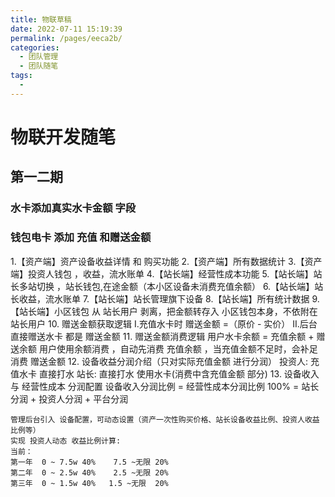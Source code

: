 ```yaml
---
title: 物联草稿
date: 2022-07-11 15:19:39
permalink: /pages/eeca2b/
categories:
  - 团队管理
  - 团队随笔
tags:
  - 
---
```







# 物联开发随笔





## 第一二期

### 水卡添加真实水卡金额 字段

### 钱包电卡 添加  充值 和赠送金额



1.【资产端】资产设备收益详情 和 购买功能
2.【资产端】所有数据统计
3.【资产端】投资人钱包 ，收益，流水账单
4.【站长端】经营性成本功能
5.【站长端】站长多站切换 ，站长钱包,在途金额（本小区设备未消费充值余额）
6.【站长端】站长收益，流水账单
7.【站长端】站长管理旗下设备
8.【站长端】所有统计数据
9.【站长端】小区钱包 从 站长用户 剥离，把金额转存入 小区钱包本身，不依附在站长用户
10. 赠送金额获取逻辑
    I.充值水卡时  赠送金额 =（原价 - 实价） 
    II.后台直接赠送水卡  都是 赠送金额
11. 赠送金额消费逻辑 
    用户水卡余额 = 充值余额 + 赠送余额
    用户使用余额消费 ，自动先消费 充值余额 ，当充值金额不足时，会补足消费 赠送金额
12. 设备收益分润介绍（只对实际充值金额 进行分润）
    投资人:
        充值水卡
        直接打水
    站长:
        直接打水
        使用水卡(消费中含充值金额 部分)
13. 设备收入 与 经营性成本 分润配置
    设备收入分润比例 = 经营性成本分润比例
    100% = 站长分润 + 投资人分润 + 平台分润

    管理后台引入 设备配置，可动态设置（资产一次性购买价格、站长设备收益比例、投资人收益比例等）
    实现 投资人动态 收益比例计算: 
    当前：
    第一年  0 ~ 7.5w 40%    7.5 ~无限 20%
    第二年  0 ~ 2.5w 40%    2.5 ~无限 20%
    第三年  0 ~ 1.5w 40%   1.5 ~无限  20%



